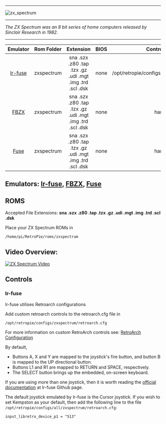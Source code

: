***
![zx_spectrum](https://cloud.githubusercontent.com/assets/10035308/12212920/3dc40236-b62d-11e5-8ee4-c224358c1424.png)
***
_The ZX Spectrum was an 8 bit series of home computers released by Sinclair Research in 1982._

***

| Emulator | Rom Folder | Extension | BIOS |  Controller Config |
| :---: | :---: | :---: | :---: | :---: |
| [lr-fuse](https://github.com/libretro/fuse-libretro) | zxspectrum  | sna .szx .z80 .tap .tzx .gz .udi .mgt .img .trd .scl .dsk | none | /opt/retropie/configs/zxspectrum/retroarch.cfg |
| [FBZX](http://www.rastersoft.com/programas/fbzx.html) | zxspectrum  | sna .szx .z80 .tap .tzx .gz .udi .mgt .img .trd .scl .dsk | none | hardcoded |
| [Fuse](http://fuse-emulator.sourceforge.net/) | zxspectrum  | sna .szx .z80 .tap .tzx .gz .udi .mgt .img .trd .scl .dsk | none | hardcoded |

## Emulators: [lr-fuse](https://github.com/libretro/fuse-libretro), [FBZX](http://www.rastersoft.com/programas/fbzx.html), [Fuse](http://fuse-emulator.sourceforge.net/)

## ROMS

Accepted File Extensions: **sna .szx .z80 .tap .tzx .gz .udi .mgt .img .trd .scl .dsk**

Place your ZX Spectrum ROMs in
```
/home/pi/RetroPie/roms/zxspectrum
```

## Video Overview:
[![ZX Spectrum Video](http://img.youtube.com/vi/_Rs20bAy-sY/0.jpg)](http://www.youtube.com/watch?v=_Rs20bAy-sY)

## Controls

### lr-fuse

lr-fuse utilises Retroarch configurations

Add custom retroarch controls to the retroarch.cfg file in
```shell
/opt/retropie/configs/zxspectrum/retroarch.cfg
```
For more information on custom RetroArch controls see: [RetroArch Configuration](RetroArch-Configuration)

By default, 

* Buttons A, X and Y are mapped to the joystick's fire button, and button B is mapped to the UP directional button. 
* Buttons L1 and R1 are mapped to RETURN and SPACE, respectively. 
* The SELECT button brings up the embedded, on-screen keyboard.

If you are using more than one joystick, then it is worth reading the [official documentation](https://github.com/libretro/fuse-libretro#input-devices) at lr-fuse Github page.

The default joystick emulated by lr-fuse is the Cursor joystick. If you wish to set Kempston as your default, then add the following line to the file `/opt/retropie/configs/all/zxspectrum/retroarch.cfg`:

    input_libretro_device_p1 = "513"
